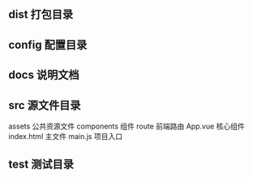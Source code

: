 
## dist 打包目录

## config 配置目录

## docs 说明文档

## src 源文件目录
assets 公共资源文件
components 组件
route 前端路由
App.vue 核心组件
index.html 主文件
main.js 项目入口

## test 测试目录 